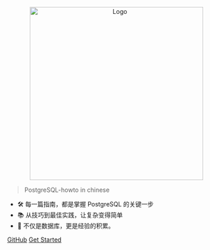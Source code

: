 <!-- _coverpage.md -->

<p align="center">
  <img src="./images/elephant.webp" alt="Logo" width="400" height="400">
</p>


> PostgreSQL-howto in chinese

- 🛠 每一篇指南，都是掌握 PostgreSQL 的关键一步
- 📚 从技巧到最佳实践，让复杂变得简单 
- 🔰 不仅是数据库，更是经验的积累。 

[GitHub](https://github.com/xiongcccc/postgres-howto)
[Get Started](README.md)

